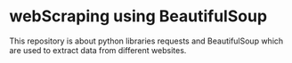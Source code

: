 # webScraping using BeautifulSoup
 This repository is about python libraries requests and BeautifulSoup which are used to extract data from different websites.
